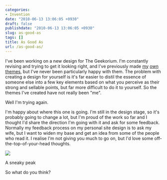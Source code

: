 ```yaml
---
categories:
- Invention
date: "2010-06-13 13:06:05 +0930"
draft: false
publishdate: "2010-06-13 13:06:05 +0930"
slug: as-good-as
tags: []
title: As Good As
url: /as-good-as/
---
```

I've been working on a new design for The Geekorium. I'm constantly
revising and trying to get it looking right, and I've previously made
[my](//the.geekorium.com.au/joshnunn-theme/)
[own](//the.geekorium.com.au/loading-ready-run/)
[themes](//the.geekorium.com.au/claim-theme/), but I've never been
particularly happy with them. The problem with creating a design for
yourself is it's far easier to distil the essence of someone else into a
few key elements based on what you perceive as their strong and sellable
points, but far more difficult to do it to yourself. So the themes I've
created have not really been "me".

Well I'm trying again.

I'm happy about where this one is going. I'm still in the design stage,
so it's probably going to change a lot, but I'm proud of the work so far
and I thought I'd share the direction I'm going with it and ask for some
feedback. Normally my feedback process on my personal site design is to
ask my wife, but I want to widen my base and get an idea from some of
the people who read it. I realise I'm not giving you much to go on, but
I'd love some off-the-top-of-your-head thoughts.

![](https://turbo.geekorium.com.au/images/geekorium-preview.png)

A sneaky peak

So what do you think?